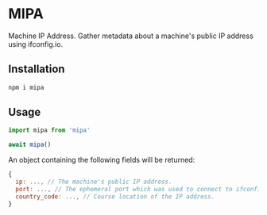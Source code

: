 # MIPA

Machine IP Address. Gather metadata about a machine's public IP address using ifconfig.io.


## Installation

```sh
npm i mipa
```


## Usage

```js
import mipa from 'mipa'

await mipa()
```

An object containing the following fields will be returned:

```js
{
  ip: ..., // The machine's public IP address.
  port: ..., // The ephemeral port which was used to connect to ifconfig.io.
  country_code: ..., // Course location of the IP address.
}
```
